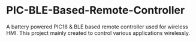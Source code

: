 # PIC-BLE-Based-Remote-Controller
A battery powered PIC18 &amp; BLE based remote controller used for wireless HMI. This project mainly created to control various applications wirelessly. 
